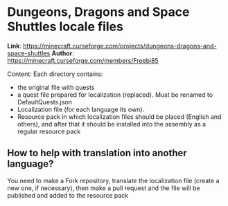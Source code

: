 
# Dungeons, Dragons and Space Shuttles locale files

**Link**: https://minecraft.curseforge.com/projects/dungeons-dragons-and-space-shuttles
**Author**: https://minecraft.curseforge.com/members/Freebi85


Content:
Еach directory contains:

 - the original file with quests
 - a quest file prepared for localization  (replaced). Must be renamed to DefaultQuests.json
 - Localization file (for each language its own).
 - Resource pack in which localization files should be placed (English and others), and after that it should be installed into the assembly as a regular resource pack



## How to help with translation into another language?

You need to make a Fork repository, translate the localization file (create a new one, if necessary), then make a pull request and the file will be published and added to the resource pack
